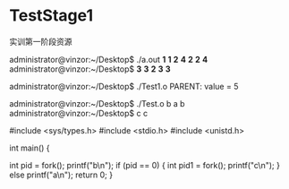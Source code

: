 # TestStage1
实训第一阶段资源


administrator@vinzor:~/Desktop$ ./a.out
**1**
**1**
**2**
**4**
**2**
**2**
**4**
administrator@vinzor:~/Desktop$ **3**
**3**
**2**
**3**
**3**

administrator@vinzor:~/Desktop$ ./Test1.o
PARENT: value = 5

administrator@vinzor:~/Desktop$ ./Test.o
b
a
b
administrator@vinzor:~/Desktop$ c
c



#include <sys/types.h>
#include <stdio.h>
#include <unistd.h>

int main() {
 
   int pid = fork();
   printf("b\n");
   if (pid == 0) {
      int pid1 = fork();
      printf("c\n");
   } else printf("a\n");
   return 0;
}
